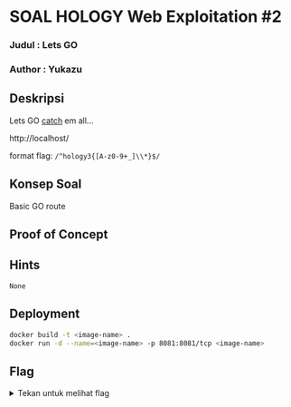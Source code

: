# SOAL HOLOGY Web Exploitation #2

### Judul : Lets GO

### Author : Yukazu

## Deskripsi

Lets GO [catch](http://localhost/) em all...

http://localhost/

format flag: `/^hology3{[A-z0-9+_]\\*}$/`

## Konsep Soal

Basic GO route

## Proof of Concept

<!-- TODO -->

## Hints

<code>None</code>

## Deployment

```sh
docker build -t <image-name> .
docker run -d --name=<image-name> -p 8081:8081/tcp <image-name>
```

## Flag

<details>
<summary>Tekan untuk melihat flag</summary>

    hology3{jU5t_a_s1mpl3_G0laNg_r1ddl3}

</details>

